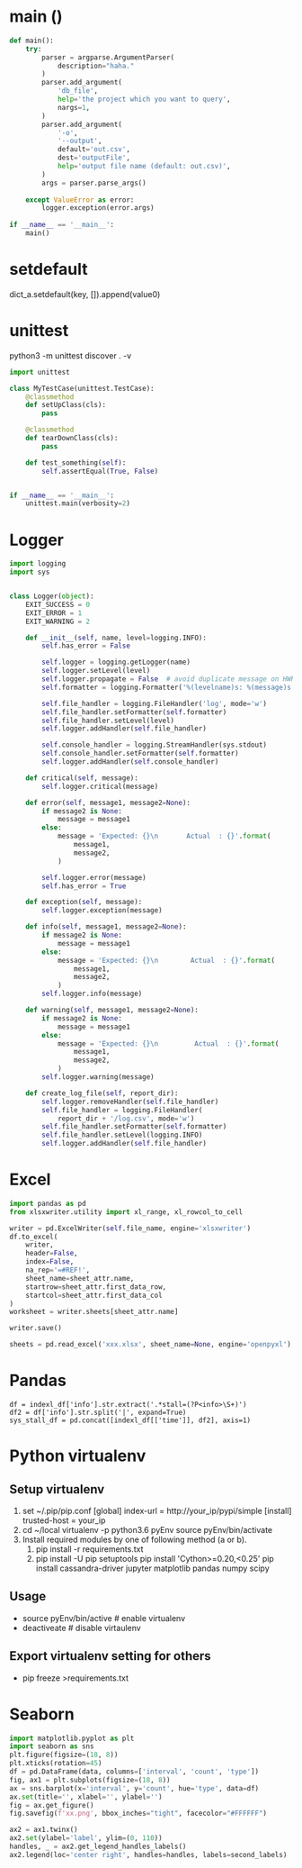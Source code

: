 # main ()
```python
def main():
	try:
        parser = argparse.ArgumentParser(
            description="haha."
        )
        parser.add_argument(
            'db_file',
            help='the project which you want to query',
            nargs=1,
        )
        parser.add_argument(
            '-o',
            '--output',
            default='out.csv',
            dest='outputFile',
            help='output file name (default: out.csv)',
        )
        args = parser.parse_args()
        
    except ValueError as error:
        logger.exception(error.args)  
        
if __name__ == '__main__':
    main()
```

# setdefault
dict_a.setdefault(key, []).append(value0)

# unittest
python3 -m unittest discover . -v

```python
import unittest

class MyTestCase(unittest.TestCase):
    @classmethod
    def setUpClass(cls):
        pass

    @classmethod
    def tearDownClass(cls):
        pass

    def test_something(self):
        self.assertEqual(True, False)


if __name__ == '__main__':
    unittest.main(verbosity=2)
```
# Logger
```python
import logging
import sys


class Logger(object):
    EXIT_SUCCESS = 0
    EXIT_ERROR = 1
    EXIT_WARNING = 2

    def __init__(self, name, level=logging.INFO):
        self.has_error = False

        self.logger = logging.getLogger(name)
        self.logger.setLevel(level)
        self.logger.propagate = False  # avoid duplicate message on HWRD
        self.formatter = logging.Formatter('%(levelname)s: %(message)s')

        self.file_handler = logging.FileHandler('log', mode='w')
        self.file_handler.setFormatter(self.formatter)
        self.file_handler.setLevel(level)
        self.logger.addHandler(self.file_handler)

        self.console_handler = logging.StreamHandler(sys.stdout)
        self.console_handler.setFormatter(self.formatter)
        self.logger.addHandler(self.console_handler)

    def critical(self, message):
        self.logger.critical(message)

    def error(self, message1, message2=None):
        if message2 is None:
            message = message1
        else:
            message = 'Expected: {}\n       Actual  : {}'.format(
                message1,
                message2,
            )

        self.logger.error(message)
        self.has_error = True

    def exception(self, message):
        self.logger.exception(message)

    def info(self, message1, message2=None):
        if message2 is None:
            message = message1
        else:
            message = 'Expected: {}\n        Actual  : {}'.format(
                message1,
                message2,
            )
        self.logger.info(message)

    def warning(self, message1, message2=None):
        if message2 is None:
            message = message1
        else:
            message = 'Expected: {}\n         Actual  : {}'.format(
                message1,
                message2,
            )
        self.logger.warning(message)

    def create_log_file(self, report_dir):
        self.logger.removeHandler(self.file_handler)
        self.file_handler = logging.FileHandler(
            report_dir + '/log.csv', mode='w')
        self.file_handler.setFormatter(self.formatter)
        self.file_handler.setLevel(logging.INFO)
        self.logger.addHandler(self.file_handler)
  ```
# Excel
```python
import pandas as pd
from xlsxwriter.utility import xl_range, xl_rowcol_to_cell

writer = pd.ExcelWriter(self.file_name, engine='xlsxwriter')
df.to_excel(
    writer,
    header=False,
    index=False,
    na_rep='=#REF!',
    sheet_name=sheet_attr.name,
    startrow=sheet_attr.first_data_row,
    startcol=sheet_attr.first_data_col
)
worksheet = writer.sheets[sheet_attr.name]

writer.save()

sheets = pd.read_excel('xxx.xlsx', sheet_name=None, engine='openpyxl')
```

# Pandas
``` python3
df = indexl_df['info'].str.extract('.*stall=(?P<info>\S+)')
df2 = df['info'].str.split('|', expand=True)
sys_stall_df = pd.concat([indexl_df[['time']], df2], axis=1)
```

# Python virtualenv

## Setup virtualenv

1.  set ~/.pip/pip.conf
    [global] index-url = http://your_ip/pypi/simple [install] trusted-host = your_ip
2.  cd ~/local virtualenv -p python3.6 pyEnv source pyEnv/bin/activate
3.  Install required modules by one of following method (a or b).
    1.  pip install -r requirements.txt 
    2.  pip install -U pip setuptools pip install 'Cython>=0.20,<0.25' pip install cassandra-driver jupyter matplotlib pandas numpy scipy

## Usage
-   source pyEnv/bin/active # enable virtualenv
-   deactiveate # disable virtaulenv

## Export virtualenv setting for others
-   pip freeze >requirements.txt

# Seaborn
```python
import matplotlib.pyplot as plt
import seaborn as sns
plt.figure(figsize=(18, 8))
plt.xticks(rotation=45)
df = pd.DataFrame(data, columns=['interval', 'count', 'type'])
fig, ax1 = plt.subplots(figsize=(18, 8))
ax = sns.barplot(x='interval', y='count', hue='type', data=df)
ax.set(title='', xlabel='', ylabel='')
fig = ax.get_figure()
fig.savefig(f'xx.png', bbox_inches="tight", facecolor="#FFFFFF")

ax2 = ax1.twinx()
ax2.set(ylabel='label', ylim=(0, 110))
handles, _ = ax2.get_legend_handles_labels()
ax2.legend(loc='center right', handles=handles, labels=second_labels)
```
<!--stackedit_data:
eyJoaXN0b3J5IjpbMTI2NzQzNTY1LC0xODgzMTE1Mjc2LC0xMz
IwOTYwNDU3LC01MjA4NTgwNTEsLTEzNDY0NDYyNiwxODk3NDMy
NTA5LC05NzQ4ODc3LC0xNDc4Nzg0MzY0LDEyNTYxNjAwNzgsMT
U4NDE5ODMwNCwyMDA1ODMxMTA0LC03MDExNzAyMDRdfQ==
-->
